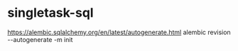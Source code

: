 # singletask-sql

https://alembic.sqlalchemy.org/en/latest/autogenerate.html
alembic revision --autogenerate -m init
